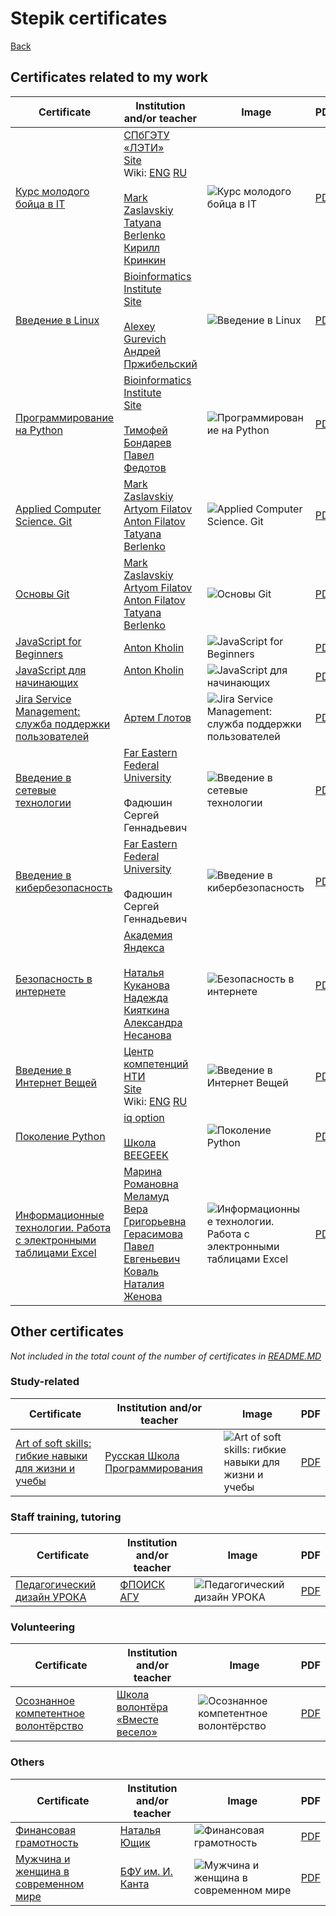 # Stepik certificates

[Back](../README.md)

## Certificates related to my work

|Certificate|Institution and/or teacher|Image|PDF|
|---|---|---|---|
|[Курс молодого бойца в IT](https://stepik.org/cert/906751)|[СПбГЭТУ «ЛЭТИ»](https://stepik.org/org/etu)<br>[Site](https://etu.ru/)<br>Wiki: [ENG](https://en.wikipedia.org/wiki/Saint_Petersburg_Electrotechnical_University) [RU](https://ru.wikipedia.org/wiki/Санкт-Петербургский_государственный_электротехнический_университет)<br><br>[Mark Zaslavskiy](https://stepik.org/users/17406227)<br>[Tatyana Berlenko](https://stepik.org/users/439912)<br>[Кирилл Кринкин](https://stepik.org/users/38675)|![Курс молодого бойца в IT](https://stepik.org/certificate/62a401efd8c35ca6305a26a655f0953fd05193e3.png)|[PDF](https://stepik.org/certificate/62a401efd8c35ca6305a26a655f0953fd05193e3.pdf)|
|[Введение в Linux](https://stepik.org/cert/905923)|[Bioinformatics Institute](https://stepik.org/users/651763)<br>[Site](https://bioinf.me/)<br><br>[Alexey Gurevich](https://stepik.org/users/163065)<br>[Андрей Пржибельский](https://stepik.org/users/194689)|![Введение в Linux](https://stepik.org/certificate/4e923ae42a7de85a4bbe5255703b6f5d23894d20.png)|[PDF](https://stepik.org/certificate/4e923ae42a7de85a4bbe5255703b6f5d23894d20.pdf)|
|[Программирование на Python](https://stepik.org/cert/911970)|[Bioinformatics Institute](https://stepik.org/users/651763)<br>[Site](https://bioinf.me/)<br><br>[Тимофей Бондарев](https://stepik.org/users/779)<br>[Павел Федотов](https://stepik.org/users/171610)|![Программирование на Python](https://stepik.org/certificate/5a75a097d1cbefd5b583353718082d321cb93541.png)|[PDF](https://stepik.org/certificate/5a75a097d1cbefd5b583353718082d321cb93541.pdf)|
|[Applied Computer Science. Git](https://stepik.org/cert/905701)|[Mark Zaslavskiy](https://stepik.org/users/17406227)<br>[Artyom Filatov](https://stepik.org/users/19741109)<br>[Anton Filatov](https://stepik.org/users/19741111)<br>[Tatyana Berlenko](https://stepik.org/users/38675)|![Applied Computer Science. Git](https://stepik.org/certificate/dcb93fdfcd53bd8ffb17734e8d76f1fc4dc525b9.png)|[PDF](https://stepik.org/certificate/dcb93fdfcd53bd8ffb17734e8d76f1fc4dc525b9.pdf)|
|[Основы Git](https://stepik.org/cert/905492)|[Mark Zaslavskiy](https://stepik.org/users/17406227)<br>[Artyom Filatov](https://stepik.org/users/19741109)<br>[Anton Filatov](https://stepik.org/users/19741111)<br>[Tatyana Berlenko](https://stepik.org/users/38675)|![Основы Git](https://stepik.org/certificate/dd1e7cd1d616b6589fce8f747bf1b08f5c6730e3.png)|[PDF](https://stepik.org/certificate/dd1e7cd1d616b6589fce8f747bf1b08f5c6730e3.pdf)|
|[JavaScript for Beginners](https://stepik.org/cert/949000)|[Anton Kholin](https://stepik.org/users/ckub)|![JavaScript for Beginners](https://stepik.org/certificate/5e1b02afe517a149a729f58b4e49065f2299fb6c.png)|[PDF](https://stepik.org/certificate/5e1b02afe517a149a729f58b4e49065f2299fb6c.pdf)|
|[JavaScript для начинающих](https://stepik.org/cert/948632)|[Anton Kholin](https://stepik.org/users/ckub)<br><br>|![JavaScript для начинающих](https://stepik.org/certificate/a7c0030511d82d4d7d939d3aa645a93dc10ea0eb.png)|[PDF](https://stepik.org/certificate/a7c0030511d82d4d7d939d3aa645a93dc10ea0eb.pdf)|
|[Jira Service Management: служба поддержки пользователей](https://stepik.org/cert/948202)|[Артем Глотов](https://stepik.org/users/41305294)|![Jira Service Management: служба поддержки пользователей](https://stepik.org/certificate/72172964e11117806261d50686ff8460418f9e69.png)|[PDF](https://stepik.org/certificate/72172964e11117806261d50686ff8460418f9e69.pdf)|
|[Введение в сетевые технологии](https://stepik.org/cert/948856)|[Far Eastern Federal University](https://dvfu.ru)<br><br>Фадюшин Сергей Геннадьевич|![Введение в сетевые технологии](https://stepik.org/certificate/9df41f088969037c1e2bb4709501d621abd15abb.png)|[PDF](https://stepik.org/certificate/9df41f088969037c1e2bb4709501d621abd15abb.pdf)|
|[Введение в кибербезопасность](https://stepik.org/cert/950028)|[Far Eastern Federal University](https://dvfu.ru)<br><br>Фадюшин Сергей Геннадьевич|![Введение в кибербезопасность](https://stepik.org/certificate/4c3bbecc7e7d0c17f5bc3c783ee6efa5e2b3333d.png)|[PDF](https://stepik.org/certificate/4c3bbecc7e7d0c17f5bc3c783ee6efa5e2b3333d.pdf)|
|[Безопасность в интернете](https://stepik.org/cert/948352)|[Академия Яндекса](https://stepik.org/org/yandex_academy)<br><br>[Наталья Куканова](https://stepik.org/users/1716759)<br>[Надежда Кияткина](https://stepik.org/users/1718018)<br>[Александра Несанова](https://stepik.org/users/1870105)|![Безопасность в интернете](https://stepik.org/certificate/f32089dd756dabd960c2f610f6d998ad32d48a82.png)|[PDF](https://stepik.org/certificate/f32089dd756dabd960c2f610f6d998ad32d48a82.pdf)|
|[Введение в Интернет Вещей](https://stepik.org/cert/948074)|[Центр компетенций НТИ](https://stepik.org/users/229758501)<br>[Site](https://www.skoltech.ru/)<br>Wiki: [ENG](https://en.wikipedia.org/wiki/Skolkovo_Institute_of_Science_and_Technology) [RU](https://ru.wikipedia.org/wiki/Сколковский_институт_науки_и_технологий)|![Введение в Интернет Вещей](https://stepik.org/certificate/98cbc81213feaef423cc8ad1ce73492a328906ba.png)|[PDF](https://stepik.org/certificate/98cbc81213feaef423cc8ad1ce73492a328906ba.pdf)|
|[Поколение Python](https://stepik.org/cert/957327)|[iq option](https://iqcharity.ru/)<br><br>[Школа BEEGEEK](https://beegeek.tilda.ws/)|![Поколение Python](https://stepik.org/certificate/be8462b6ca081e89ddd4cfdbb73ae64dc7cefb0b.png)|[PDF](https://stepik.org/certificate/be8462b6ca081e89ddd4cfdbb73ae64dc7cefb0b.pdf)|
|[Информационные технологии. Работа с электронными таблицами Excel](https://stepik.org/cert/959073)|[Марина Романовна Меламуд](https://stepik.org/users/72387351)<br>[Вера Григорьевна Герасимова](https://stepik.org/users/79997724)<br>[Павел Евгеньевич Коваль](https://stepik.org/users/79989370)<br>[Наталия Женова](https://stepik.org/users/25781276)|![Информационные технологии. Работа с электронными таблицами Excel](https://stepik.org/certificate/f5c11a8ef09a4d7efcad7850beb4e1e6da049b87.png)|[PDF](https://stepik.org/certificate/f5c11a8ef09a4d7efcad7850beb4e1e6da049b87.pdf)|

## Other certificates
*Not included in the total count of the number of certificates in [README.MD](../README.md)*
### Study-related

|Certificate|Institution and/or teacher|Image|PDF|
|---|---|---|---|
|[Art of soft skills: гибкие навыки для жизни и учебы](https://stepik.org/cert/966910)|[Русская Школа Программирования](https://stepik.org/org/russian_codeschool)|![Art of soft skills: гибкие навыки для жизни и учебы](https://stepik.org/certificate/84d4aaefb6213153ea53fdfbe12804a8151edbb3.png)|[PDF](https://stepik.org/certificate/84d4aaefb6213153ea53fdfbe12804a8151edbb3.pdf)|

### Staff training, tutoring

|Certificate|Institution and/or teacher|Image|PDF|
|---|---|---|---|
|[Педагогический дизайн УРОКА](https://stepik.org/cert/957730)|[ФПОИСК АГУ](https://stepik.org/users/291566454)|![Педагогический дизайн УРОКА](https://stepik.org/certificate/d349a4cdb8d5ac3d1450b01e00b7a233fc1a4d6a.png)|[PDF](https://stepik.org/certificate/d349a4cdb8d5ac3d1450b01e00b7a233fc1a4d6a.pdf)|

### Volunteering

|Certificate|Institution and/or teacher|Image|PDF|
|---|---|---|---|
|[Осознанное компетентное волонтёрство](https://stepik.org/cert/948988)|[Школа волонтёра «Вместе весело»](https://golfstreamfond.ru/project/shkola-volontyora-vmeste-veselo/)|![Осознанное компетентное волонтёрство](https://stepik.org/certificate/351095881260a0f1781f98a2f61b350fb121d005.png)|[PDF](https://stepik.org/certificate/351095881260a0f1781f98a2f61b350fb121d005.pdf)|

### Others

|Certificate|Institution and/or teacher|Image|PDF|
|---|---|---|---|
|[Финансовая грамотность](https://stepik.org/cert/932604)|[Наталья Ющик](https://stepik.org/users/15642295)|![Финансовая грамотность](https://stepik.org/certificate/1b326a6fa401da69a720a8e2ae2a7dbd0a4f4301.png)|[PDF](https://stepik.org/certificate/1b326a6fa401da69a720a8e2ae2a7dbd0a4f4301.pdf)|
|[Мужчина и женщина в современном мире](https://stepik.org/cert/946785)|[БФУ им. И. Канта](https://stepik.org/users/38793712)|![Мужчина и женщина в современном мире](https://stepik.org/certificate/d89d4a1b360ee312bb582db9a17017f728605602.png)|[PDF](https://stepik.org/certificate/d89d4a1b360ee312bb582db9a17017f728605602.pdf)|


<!---
|[]()|[]()<br><br>|![]()|[PDF]()|
-->
